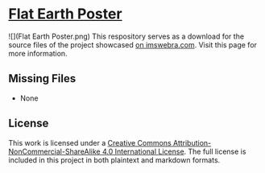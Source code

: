 # [Flat Earth Poster](http://www.imswebra.com/projects/flatearth/)
![](Flat Earth Poster.png)
This respository serves as a download for the source files of the project showcased [on imswebra.com](http://www.imswebra.com/projects/flatearth/). Visit this page for more information.

## Missing Files
- None

## License
This work is licensed under a [Creative Commons Attribution-NonCommercial-ShareAlike 4.0 International License](https://creativecommons.org/licenses/by-nc-sa/4.0/). The full license is included in this project in both plaintext and markdown formats.